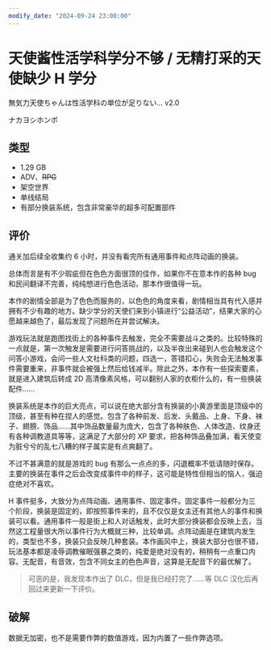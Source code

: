 ```yaml
---
modify_date: "2024-09-24 23:00:00"
---
```


# 天使酱性活学科学分不够 / 无精打采的天使缺少 H 学分

無気力天使ちゃんは性活学科の単位が足りない… v2.0

ナカヨシホンポ

## 类型

- 1.29 GB
- ADV、~~RPG~~
- 架空世界
- 单线结局
- 有部分换装系统，包含非常豪华的超多可配置部件

## 评价

通关加后续全收集约 6 小时，并没有看完所有通用事件和点阵动画的换装。

总体而言是有不少瑕疵但在色色方面很顶的佳作，如果你不在意本作的各种 bug 和民间翻译不完善，纯纯想进行色色活动，那本作很值得一玩。

本作的剧情全部是为了色色而服务的，以色色的角度来看，剧情相当具有代入感并拥有不少有趣的地方。缺少学分的天使们来到小镇进行“公益活动”，结果大家的心愿越来越色了，最后发现了问题所在并尝试解决。

游戏玩法就是跑图找街上的各种事件去触发，完全不需要战斗之类的。比较特殊的一点就是，第一次触发是需要进行问答挑战的，以及半夜出来碰到人也会触发这个问答小游戏，会问一些人文社科类的问题，四选一，答错扣心，失败会无法触发事件需要重来，非事件就会被强上然后给钱减半。除此之外，本作有一些探索要素，就是进入建筑后转成 2D 高清像素风格，可以翻别人家的衣柜什么的，有一些换装配件……

换装系统是本作的巨大亮点，可以说在绝大部分含有换装的小黄游里面是顶级中的顶级，甚至有种在捏人的感觉。包含了各种前发、后发、头戴品、上身、下身、袜子、翅膀、饰品……其中饰品数量最为庞大，包含了各种肤色、人体改造、纹身还有各种调教道具等等，这满足了大部分的 XP 要求，把各种饰品叠加满，看天使变为脏兮兮的乱七八糟的样子属实是有点爽翻了。

不过不甚满意的就是游戏的 bug 有那么一点点的多，闪退概率不低请随时保存。主要的换装在事件之后会改变成事件中的样子，这可能是特性但相当的恼人，强迫症绝对不喜欢。

H 事件挺多，大致分为点阵动画、通用事件、固定事件。固定事件一般都分为三个阶段，换装是固定的，即按照事件来的，且不仅仅是女主还有其他人的事件和换装可以看。通用事件一般是街上和人对话触发，此时大部分换装都会反映上去，当然这工程量很大所以事件行为大概就三种，比较单调。点阵动画是在建筑内发生的，类型也不多，换装只会反映几种套装。本作画风中上，换装大部分也很不错，玩法基本都是凌辱调教催眠强暴之类的，纯爱是绝对没有的，稍稍有一点重口内容。无配音，有音效，包含不同女主的色色声音，这算是无配音下的最优解了。

> 可恶的是，我发现本作出了 DLC，但是我已经打完了……等 DLC 汉化后再回过来更新一下评价。

## 破解

数据无加密，也不是需要作弊的数值游戏，因为内置了一些作弊选项。
